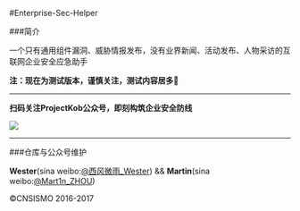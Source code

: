 #Enterprise-Sec-Helper

###简介

一个只有通用组件漏洞、威胁情报发布，没有业界新闻、活动发布、人物采访的互联网企业安全应急助手

**注：现在为测试版本，谨慎关注，测试内容居多🍭**

<hr>

**扫码关注ProjectKob公众号，即刻构筑企业安全防线**

<img src="https://github.com/We5ter/Common-Vuls-Db/blob/master/qrcode_for_gh_ada8f4239586_258.jpg">

<hr>

###仓库与公众号维护

**Wester**(sina weibo:<a href="http://weibo.com/zzyme" target="_blank">@西风微雨_Wester</a>) && **Martin**(sina weibo:<a href="http://weibo.com/u/1312149403" target="_blank">@Mart1n_ZHOU</a>)

&copy;CNSISMO 2016-2017
